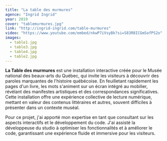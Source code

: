 ```yaml
---
title: "La table des murmures"
agence: "Ingrid Ingrid"
year: 2019
cover: "tablemurmures.jpg"
link: "http://ingrid-ingrid.com/table-murmures"
video: "https://www.youtube.com/embed/nkwP7iVsyBk?si=S83R8ICGmSofPS2o"
images:
  - table1.jpg
  - table3.jpg
  - table4.jpg
  - table2.jpg
---
```


**La Table des murmures** est une installation interactive créée pour le Musée national des beaux-arts du Québec, qui invite les visiteurs à découvrir des paroles marquantes de l'histoire québécoise. En feuilletant rapidement les pages d'un livre, les mots s'animent sur un écran intégré au mobilier, révélant des manifestes artistiques et des correspondances significatives. Cette installation offre une expérience collective de lecture numérique, mettant en valeur des contenus littéraires et autres, souvent difficiles à présenter dans un contexte muséal.

Pour ce projet, j'ai apporté mon expertise en tant que consultant sur les aspects interactifs et le développement du code. J'ai assisté la développeuse du studio à optimiser les fonctionnalités et à améliorer le code, garantissant une expérience fluide et immersive pour les visiteurs.
